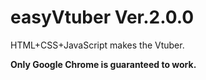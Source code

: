 # easyVtuber Ver.2.0.0

HTML+CSS+JavaScript makes the Vtuber.

**Only Google Chrome is guaranteed to work.**
